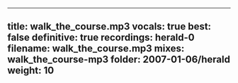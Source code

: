 
---
title: walk_the_course.mp3
vocals: true
best: false
definitive: true
recordings: herald-0
filename: walk_the_course.mp3
mixes: walk_the_course-mp3
folder: 2007-01-06/herald
weight: 10
---

